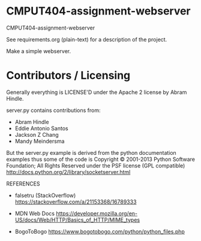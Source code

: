 CMPUT404-assignment-webserver
=============================

CMPUT404-assignment-webserver

See requirements.org (plain-text) for a description of the project.

Make a simple webserver.

Contributors / Licensing
========================

Generally everything is LICENSE'D under the Apache 2 license by Abram Hindle.

server.py contains contributions from:

* Abram Hindle
* Eddie Antonio Santos
* Jackson Z Chang
* Mandy Meindersma 

But the server.py example is derived from the python documentation
examples thus some of the code is Copyright © 2001-2013 Python
Software Foundation; All Rights Reserved under the PSF license (GPL
compatible) http://docs.python.org/2/library/socketserver.html

REFERENCES

* falsetru (StackOverflow)
https://stackoverflow.com/a/21153368/16789333

* MDN Web Docs https://developer.mozilla.org/en-US/docs/Web/HTTP/Basics_of_HTTP/MIME_types

* BogoToBogo https://www.bogotobogo.com/python/python_files.php